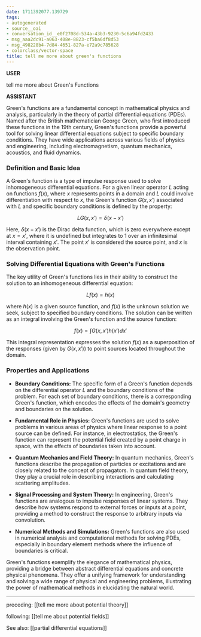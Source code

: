 ```yaml
---
date: 1711392077.139729
tags:
- autogenerated
- source__oai
- conversation_id__e0f2708d-534a-43b3-9230-5c6a94fd2433
- msg_aaa2dc91-a063-408e-8823-cf5ba6df8d53
- msg_498228b4-7d84-4651-827a-e72a9c785628
- colorclass/vector-space
title: tell me more about green's functions
---
```


**USER**

tell me more about Green's Functions


**ASSISTANT**

Green's functions are a fundamental concept in mathematical physics and analysis, particularly in the theory of partial differential equations (PDEs). Named after the British mathematician George Green, who first introduced these functions in the 19th century, Green's functions provide a powerful tool for solving linear differential equations subject to specific boundary conditions. They have wide applications across various fields of physics and engineering, including electromagnetism, quantum mechanics, acoustics, and fluid dynamics.

### Definition and Basic Idea

A Green's function is a type of impulse response used to solve inhomogeneous differential equations. For a given linear operator $L$ acting on functions $f(x)$, where $x$ represents points in a domain and $L$ could involve differentiation with respect to $x$, the Green's function $G(x, x')$ associated with $L$ and specific boundary conditions is defined by the property:

$$L G(x, x') = \delta(x - x')$$

Here, $\delta(x - x')$ is the Dirac delta function, which is zero everywhere except at $x = x'$, where it is undefined but integrates to 1 over an infinitesimal interval containing $x'$. The point $x'$ is considered the source point, and $x$ is the observation point.

### Solving Differential Equations with Green's Functions

The key utility of Green's functions lies in their ability to construct the solution to an inhomogeneous differential equation:

$$L f(x) = h(x)$$

where $h(x)$ is a given source function, and $f(x)$ is the unknown solution we seek, subject to specified boundary conditions. The solution can be written as an integral involving the Green's function and the source function:

$$f(x) = \int G(x, x') h(x') dx'$$

This integral representation expresses the solution $f(x)$ as a superposition of the responses (given by $G(x, x')$) to point sources located throughout the domain.

### Properties and Applications

- **Boundary Conditions:** The specific form of a Green's function depends on the differential operator $L$ and the boundary conditions of the problem. For each set of boundary conditions, there is a corresponding Green's function, which encodes the effects of the domain's geometry and boundaries on the solution.

- **Fundamental Role in Physics:** Green's functions are used to solve problems in various areas of physics where linear response to a point source can be defined. For instance, in electrostatics, the Green's function can represent the potential field created by a point charge in space, with the effects of boundaries taken into account.

- **Quantum Mechanics and Field Theory:** In quantum mechanics, Green's functions describe the propagation of particles or excitations and are closely related to the concept of propagators. In quantum field theory, they play a crucial role in describing interactions and calculating scattering amplitudes.

- **Signal Processing and System Theory:** In engineering, Green's functions are analogous to impulse responses of linear systems. They describe how systems respond to external forces or inputs at a point, providing a method to construct the response to arbitrary inputs via convolution.

- **Numerical Methods and Simulations:** Green's functions are also used in numerical analysis and computational methods for solving PDEs, especially in boundary element methods where the influence of boundaries is critical.

Green's functions exemplify the elegance of mathematical physics, providing a bridge between abstract differential equations and concrete physical phenomena. They offer a unifying framework for understanding and solving a wide range of physical and engineering problems, illustrating the power of mathematical methods in elucidating the natural world.


---

preceding: [[tell me more about potential theory]]  


following: [[tell me about potential fields]]

See also: [[partial differential equations]]